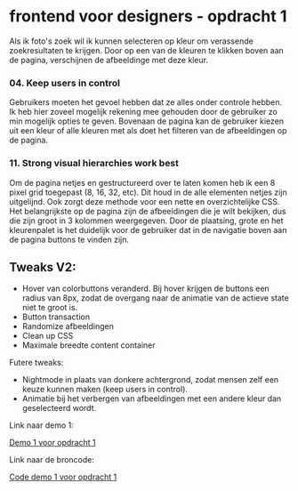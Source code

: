 # frontend voor designers - opdracht 1
Als ik foto's zoek wil ik kunnen selecteren op kleur om verassende zoekresultaten te krijgen. Door op een van de kleuren te klikken boven aan de pagina, verschijnen de afbeeldinge met deze kleur.

### 04. Keep users in control
Gebruikers moeten het gevoel hebben dat ze alles onder controle hebben. Ik heb hier zoveel mogelijk rekening mee gehouden door de gebruiker zo min mogelijk opties te geven. Bovenaan de pagina kan de gebruiker kiezen uit een kleur of alle kleuren met als doet het filteren van de afbeeldingen op de pagina.

### 11. Strong visual hierarchies work best
Om de pagina netjes en gestructureerd over te laten komen heb ik een 8 pixel grid toegepast (8, 16, 32, etc). Dit houd in de alle elementen netjes zijn uitgelijnd. Ook zorgt deze methode voor een nette en overzichtelijke CSS. Het belangrijkste op de pagina zijn de afbeeldingen die je wilt bekijken, dus die zijn groot in 3 kolommen weergegeven. Door de plaatsing, grote en het kleurenpalet is het duidelijk voor de gebruiker dat in de navigatie boven aan de pagina buttons te vinden zijn.

## Tweaks V2:
* Hover van colorbuttons veranderd. Bij hover krijgen de buttons een radius van 8px, zodat de overgang naar de animatie van de actieve state niet te groot is.
* Button transaction
* Randomize afbeeldingen
* Clean up CSS
* Maximale breedte content container

Futere tweaks:
* Nightmode in plaats van donkere achtergrond, zodat mensen zelf een keuze kunnen maken (keep users in control).
* Animatie bij het verbergen van afbeeldingen met een andere kleur dan geselecteerd wordt.

Link naar demo 1:

[Demo 1 voor opdracht 1](https://koopreynders.github.io/frontendvoordesigners/opdracht1/v1/)


Link naar de broncode:

[Code demo 1 voor opdracht 1](https://github.com/KoopReynders/frontendvoordesigners/blob/master/opdracht1/v1/)
